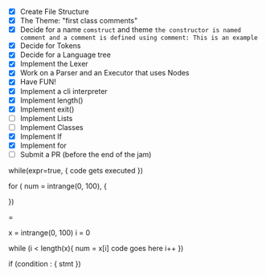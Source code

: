 - [x] Create File Structure
- [x] The Theme: "first class comments"
- [x] Decide for a name `comstruct` and
  theme `the constructor is named comment and a comment is defined using comment: This is an example`
- [x] Decide for Tokens
- [x] Decide for a Language tree
- [x] Implement the Lexer
- [x] Work on a Parser and an Executor that uses Nodes
- [x] Have FUN!
- [x] Implement a cli interpreter
- [x] Implement length()
- [x] Implement exit()
- [ ] Implement Lists
- [ ] Implement Classes
- [x] Implement If
- [x] Implement for
- [ ] Submit a PR (before the end of the jam)

while(expr=true, { code gets executed })

for ( num = intrange(0, 100), {

})

=

x = intrange(0, 100)
i = 0

while (i < length(x){ num = x[i]
code goes here i++ })

if (condition : { stmt })
